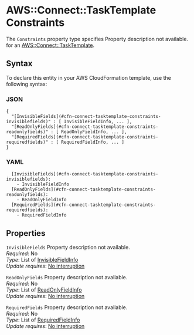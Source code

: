 # AWS::Connect::TaskTemplate Constraints<a name="aws-properties-connect-tasktemplate-constraints"></a>

<a name="aws-properties-connect-tasktemplate-constraints-description"></a>The `Constraints` property type specifies Property description not available\. for an [AWS::Connect::TaskTemplate](aws-resource-connect-tasktemplate.md)\.

## Syntax<a name="aws-properties-connect-tasktemplate-constraints-syntax"></a>

To declare this entity in your AWS CloudFormation template, use the following syntax:

### JSON<a name="aws-properties-connect-tasktemplate-constraints-syntax.json"></a>

```
{
  "[InvisibleFields](#cfn-connect-tasktemplate-constraints-invisiblefields)" : [ InvisibleFieldInfo, ... ],
  "[ReadOnlyFields](#cfn-connect-tasktemplate-constraints-readonlyfields)" : [ ReadOnlyFieldInfo, ... ],
  "[RequiredFields](#cfn-connect-tasktemplate-constraints-requiredfields)" : [ RequiredFieldInfo, ... ]
}
```

### YAML<a name="aws-properties-connect-tasktemplate-constraints-syntax.yaml"></a>

```
  [InvisibleFields](#cfn-connect-tasktemplate-constraints-invisiblefields):
    - InvisibleFieldInfo
  [ReadOnlyFields](#cfn-connect-tasktemplate-constraints-readonlyfields):
    - ReadOnlyFieldInfo
  [RequiredFields](#cfn-connect-tasktemplate-constraints-requiredfields):
    - RequiredFieldInfo
```

## Properties<a name="aws-properties-connect-tasktemplate-constraints-properties"></a>

`InvisibleFields` <a name="cfn-connect-tasktemplate-constraints-invisiblefields"></a>
Property description not available\.  
_Required_: No  
_Type_: List of [InvisibleFieldInfo](aws-properties-connect-tasktemplate-invisiblefieldinfo.md)  
_Update requires_: [No interruption](https://docs.aws.amazon.com/AWSCloudFormation/latest/UserGuide/using-cfn-updating-stacks-update-behaviors.html#update-no-interrupt)

`ReadOnlyFields` <a name="cfn-connect-tasktemplate-constraints-readonlyfields"></a>
Property description not available\.  
_Required_: No  
_Type_: List of [ReadOnlyFieldInfo](aws-properties-connect-tasktemplate-readonlyfieldinfo.md)  
_Update requires_: [No interruption](https://docs.aws.amazon.com/AWSCloudFormation/latest/UserGuide/using-cfn-updating-stacks-update-behaviors.html#update-no-interrupt)

`RequiredFields` <a name="cfn-connect-tasktemplate-constraints-requiredfields"></a>
Property description not available\.  
_Required_: No  
_Type_: List of [RequiredFieldInfo](aws-properties-connect-tasktemplate-requiredfieldinfo.md)  
_Update requires_: [No interruption](https://docs.aws.amazon.com/AWSCloudFormation/latest/UserGuide/using-cfn-updating-stacks-update-behaviors.html#update-no-interrupt)
